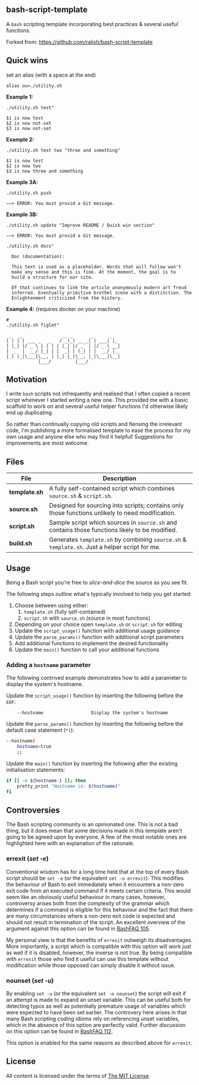 ## bash-script-template


A `bash` scripting template incorporating best practices & several useful functions.

Forked from: https://github.com/ralish/bash-script-template

## Quick wins

set an alias (with a space at the end)

```
alias uu=./utility.sh 
```

**Example 1:**

```
./utility.sh test"

$1 is now test
$2 is now not-set
$3 is now not-set

```

**Example 2:**

```
./utility.sh test two "three and something"

$1 is now test
$2 is now two
$3 is now three and something

```

**Example 3A:**

```
./utility.sh push

——> ERROR: You must provid a Git message.
```

**Example 3B:**

```
./utility.sh update "Improve README / Quick win section"

——> ERROR: You must provid a Git message.
```




```
./utility.sh docs"

  Doc (documentation):

  This text is used as a placeholder. Words that will follow won't
  make any sense and this is fine. At the moment, the goal is to
  build a structure for our site.

  Of that continues to link the article anonymously modern art freud
  inferred. Eventually primitive brothel scene with a distinction. The
  Enlightenment criticized from the history.
```

**Example 4:** (requires docker on your machine)

```
# 
./utility.sh figlet"

 _   _               __ _       _      _
| | | | ___ _   _   / _(_) __ _| | ___| |_
| |_| |/ _ \ | | | | |_| |/ _` | |/ _ \ __|
|  _  |  __/ |_| | |  _| | (_| | |  __/ |_
|_| |_|\___|\__, | |_| |_|\__, |_|\___|\__|
            |___/         |___/
```

## Motivation

I write `bash` scripts not infrequently and realised that I often copied a recent script whenever I started writing a new one. This provided me with a basic scaffold to work on and several useful helper functions I'd otherwise likely end up duplicating.

So rather than continually copying old scripts and flensing the irrelevant code, I'm publishing a more formalised template to ease the process for my own usage and anyone else who may find it helpful! Suggestions for improvements are most welcome.

## Files


| File            | Description                                                                                      |
| --------------- |------------------------------------------------------------------------------------------------- |
| **template.sh** | A fully self-contained script which combines `source.sh` & `script.sh`.                          |
| **source.sh**   | Designed for sourcing into scripts; contains only those functions unlikely to need modification. |
| **script.sh**   | Sample script which sources in `source.sh` and contains those functions likely to be modified.   |
| **build.sh**    | Generates `template.sh` by combining `source.sh` & `template.sh`. Just a helper script for me.   |

## Usage

Being a Bash script you're free to *slice-and-dice* the source as you see fit.

The following steps outline what's typically involved to help you get started:

1. Choose between using either:
    1. `template.sh` (fully self-contained)
    2. `script.sh` with `source.sh` (source in most functions)
2. Depending on your choice open `template.sh` or `script.sh` for editing
3. Update the `script_usage()` function with additional usage guidance
4. Update the `parse_params()` function with additional script parameters
5. Add additional functions to implement the desired functionality
6. Update the `main()` function to call your additional functions

### Adding a `hostname` parameter

The following contrived example demonstrates how to add a parameter to display the system's hostname.

Update the `script_usage()` function by inserting the following before the `EOF`:  

```plain
    --hostname                  Display the system's hostname
```

Update the `parse_params()` function by inserting the following before the default case statement (`*)`):  

```bash
--hostname)
    hostname=true
    ;;
```

Update the `main()` function by inserting the following after the existing initialisation statements:  

```bash
if [[ -n ${hostname-} ]]; then
    pretty_print "Hostname is: $(hostname)"
fi
```

## Controversies

The Bash scripting community is an opinionated one. This is not a bad thing, but it does mean that some decisions made in this template aren't going to be agreed upon by everyone. A few of the most notable ones are highlighted here with an explanation of the rationale.

### errexit (*set -e*)

Conventional wisdom has for a long time held that at the top of every Bash script should be `set -e` (or the equivalent `set -o errexit`). This modifies the behaviour of Bash to exit immediately when it encounters a non-zero exit code from an executed command if it meets certain criteria. This would seem like an obviously useful behaviour in many cases, however, controversy arises both from the complexity of the grammar which determines if a command is eligible for this behaviour and the fact that there are many circumstances where a non-zero exit code is expected and should not result in termination of the script. An excellent overview of the argument against this option can be found in [BashFAQ 105](http://mywiki.wooledge.org/BashFAQ/105).

My personal view is that the benefits of `errexit` outweigh its disadvantages. More importantly, a script which is compatible with this option will work just as well if it is disabled, however, the inverse is not true. By being compatible with `errexit` those who find it useful can use this template without modification while those opposed can simply disable it without issue.

### nounset (*set -u*)

By enabling `set -u` (or the equivalent `set -o nounset`) the script will exit if an attempt is made to expand an unset variable. This can be useful both for detecting typos as well as potentially premature usage of variables which were expected to have been set earlier. The controvery here arises in that many Bash scripting coding idioms rely on referencing unset variables, which in the absence of this option are perfectly valid. Further discussion on this option can be found in [BashFAQ 112](http://mywiki.wooledge.org/BashFAQ/112).

This option is enabled for the same reasons as described above for `errexit`.

## License

All content is licensed under the terms of [The MIT License](LICENSE).
